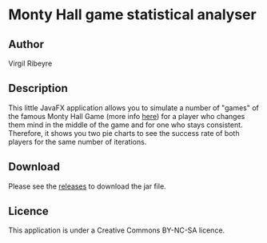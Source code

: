 # Monty Hall game statistical analyser

## Author

Virgil Ribeyre

## Description

This little JavaFX application allows you to simulate a number of "games" of the famous Monty Hall Game (more info [here](https://en.wikipedia.org/wiki/Monty_Hall_problem)) for a player who changes them mind in the middle of the game and for one who stays consistent. Therefore, it shows you two pie charts to see the success rate of both players for the same number of iterations.

## Download

Please see the [releases](https://github.com/Zhaith-Izaliel/MontyHallJavaFX/releases) to download the jar file.

## Licence

This application is under a Creative Commons BY-NC-SA licence.

